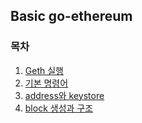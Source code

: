 ## Basic go-ethereum

### 목차

01. [Geth 실행](./geth/) 
02. [기본 명령어](./basic-command/)
03. [address와 keystore](//address-keystore/)
04. [block 생성과 구조](/block-generation-structure/)